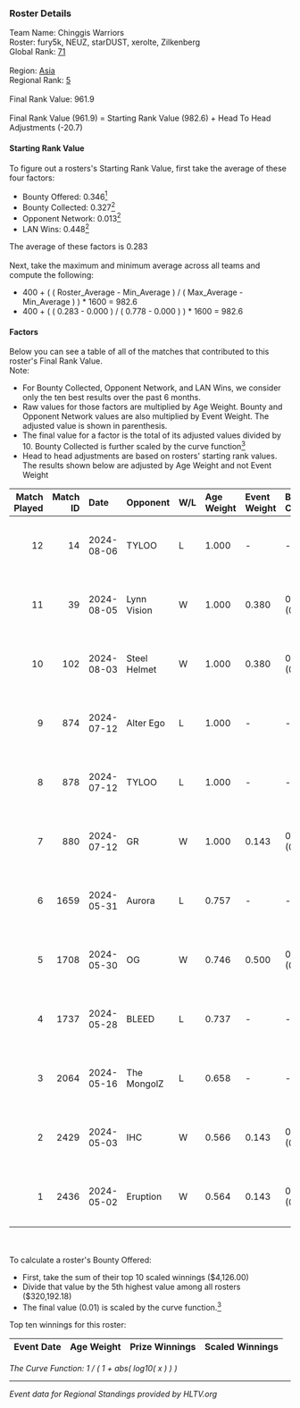 ### Roster Details<br />
Team Name: Chinggis Warriors<br />
Roster: fury5k, NEUZ, starDUST, xerolte, Zilkenberg<br />
Global Rank: [71](../standings_global.md)<br />
<br />
Region: [Asia]( ../standings_asia.md)<br />
Regional Rank: [5]( ../standings_asia.md)<br />
<br />
Final Rank Value:  961.9<br />
<br />
Final Rank Value (961.9) = Starting Rank Value (982.6) + Head To Head Adjustments (-20.7)<br />

#### Starting Rank Value<br />
To figure out a rosters's Starting Rank Value, first take the average of these four factors:<br />
- Bounty Offered: 0.346[<sup>1</sup>](#table2)
- Bounty Collected: 0.327[<sup>2</sup>](#table1)
- Opponent Network: 0.013[<sup>2</sup>](#table1)
- LAN Wins: 0.448[<sup>2</sup>](#table1)

The average of these factors is 0.283<br />
<br />
Next, take the maximum and minimum average across all teams and compute the following:<br />
- 400 + ( ( Roster_Average - Min_Average ) / ( Max_Average - Min_Average ) ) * 1600 = 982.6
- 400 + ( ( 0.283 - 0.000 ) / ( 0.778 - 0.000 ) ) * 1600 = 982.6


#### Factors<br />
Below you can see a table of all of the matches that contributed to this roster's Final Rank Value.<br />
Note:<br />

- For Bounty Collected, Opponent Network, and LAN Wins, we consider only the ten best results over the past 6 months.
- Raw values for those factors are multiplied by Age Weight. Bounty and Opponent Network values are also multiplied by Event Weight. The adjusted value is shown in parenthesis.
- The final value for a factor is the total of its adjusted values divided by 10. Bounty Collected is further scaled by the curve function[<sup>3</sup>](#curveFunction)
- Head to head adjustments are based on rosters' starting rank values. The results shown below are adjusted by Age Weight and not Event Weight
<span id="table1"></span><br />


| Match Played | Match ID | Date       | Opponent     | W/L | Age Weight | Event Weight | Bounty Collected | Opponent Network | LAN Wins  | H2H Adj. | Roster                                      |
| -: | -: | :- | :- | :- | :- | :- | :- | :- | :- | -: | :- |
|           12 |       14 | 2024-08-06 | TYLOO        | L   | 1.000      | -            | -                | -                | -         |   -13.88 | fury5k, NEUZ, starDUST, xerolte, Zilkenberg |
|           11 |       39 | 2024-08-05 | Lynn Vision  | W   | 1.000      | 0.380        | 0.086 (0.033)    | 0.182 (0.069)    | 1 (1.000) |    19.90 | fury5k, NEUZ, starDUST, xerolte, Zilkenberg |
|           10 |      102 | 2024-08-03 | Steel Helmet | W   | 1.000      | 0.380        | 0.005 (0.002)    | 0.000 (0.000)    | 1 (1.000) |     2.68 | fury5k, NEUZ, starDUST, xerolte, Zilkenberg |
|            9 |      874 | 2024-07-12 | Alter Ego    | L   | 1.000      | -            | -                | -                | -         |   -28.77 | fury5k, NEUZ, starDUST, xerolte, Zilkenberg |
|            8 |      878 | 2024-07-12 | TYLOO        | L   | 1.000      | -            | -                | -                | -         |   -15.96 | fury5k, NEUZ, starDUST, xerolte, Zilkenberg |
|            7 |      880 | 2024-07-12 | GR           | W   | 1.000      | 0.143        | 0.008 (0.001)    | 0.072 (0.010)    | 0 (0.000) |     4.43 | fury5k, NEUZ, starDUST, xerolte, Zilkenberg |
|            6 |     1659 | 2024-05-31 | Aurora       | L   | 0.757      | -            | -                | -                | -         |    -1.01 | fury5k, NEUZ, starDUST, xerolte, Zilkenberg |
|            5 |     1708 | 2024-05-30 | OG           | W   | 0.746      | 0.500        | 0.137 (0.051)    | 0.120 (0.045)    | 1 (0.746) |    12.93 | fury5k, NEUZ, starDUST, xerolte, Zilkenberg |
|            4 |     1737 | 2024-05-28 | BLEED        | L   | 0.737      | -            | -                | -                | -         |    -2.40 | fury5k, NEUZ, starDUST, xerolte, Zilkenberg |
|            3 |     2064 | 2024-05-16 | The MongolZ  | L   | 0.658      | -            | -                | -                | -         |    -0.13 | fury5k, NEUZ, starDUST, xerolte, Zilkenberg |
|            2 |     2429 | 2024-05-03 | IHC          | W   | 0.566      | 0.143        | 0.000 (0.000)    | 0.022 (0.002)    | 1 (0.566) |     0.82 | fury5k, NEUZ, starDUST, xerolte, Zilkenberg |
|            1 |     2436 | 2024-05-02 | Eruption     | W   | 0.564      | 0.143        | 0.000 (0.000)    | 0.000 (0.000)    | 1 (0.564) |     0.65 | fury5k, NEUZ, starDUST, xerolte, Zilkenberg |

<br />
<span id="table2"></span><br />
To calculate a roster's Bounty Offered:<br />

- First, take the sum of their top 10 scaled winnings ($4,126.00)
- Divide that value by the 5th highest value among all rosters ($320,192.18)
- The final value (0.01) is scaled by the curve function.[<sup>3</sup>](#curveFunction)

Top ten winnings for this roster:<br />

| Event Date | Age Weight | Prize Winnings | Scaled Winnings |
| :- | -: | :- | :- |


<span id="curveFunction"></span>_The Curve Function: 1 / ( 1 + abs( log10( x ) ) )_<br />

---
_Event data for Regional Standings provided by HLTV.org_<br />

